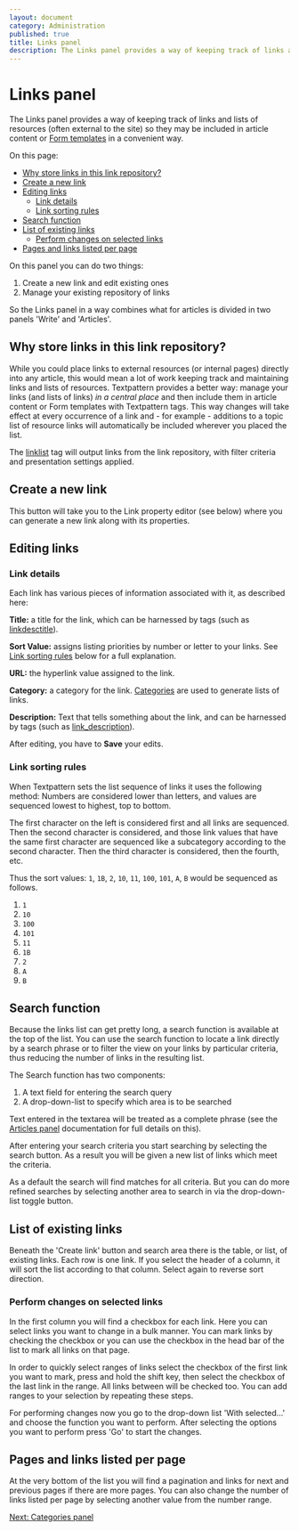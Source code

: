 ```yaml
---
layout: document
category: Administration
published: true
title: Links panel
description: The Links panel provides a way of keeping track of links and lists of external resources.
---
```


# Links panel

The Links panel provides a way of keeping track of links and lists of resources (often external to the site) so they may be included in article content or [Form templates](/themes/form-templates-explained) in a convenient way.

On this page:

* [Why store links in this link repository?](#why-store-links-in-this-link-repository)
* [Create a new link](#create-a-new-link)
* [Editing links](#editing-links)
  * [Link details](#link-details)
  * [Link sorting rules](#link-sorting-rules)
* [Search function](#search-function)
* [List of existing links](#list-of-existing-links)
  * [Perform changes on selected links](#perform-changes-on-selected-links)
* [Pages and links listed per page](#pages-and-links-listed-per-page)

On this panel you can do two things:

1. Create a new link and edit existing ones
2. Manage your existing repository of links

So the Links panel in a way combines what for articles is divided in two panels 'Write' and 'Articles'.

## Why store links in this link repository?

While you could place links to external resources (or internal pages) directly into any article, this would mean a lot of work keeping track and maintaining links and lists of resources. Textpattern provides a better way: manage your links (and lists of links) *in a central place* and then include them in article content or Form templates with Textpattern tags. This way changes will take effect at every occurrence of a link and - for example - additions to a topic list of resource links will automatically be included wherever you placed the list.

The [linklist](/tags/linklist) tag will output links from the link repository, with filter criteria and presentation settings applied.

## Create a new link

This button will take you to the Link property editor (see below) where you can generate a new link along with its properties.

## Editing links

### Link details

Each link has various pieces of information associated with it, as described here:

**Title:** a title for the link, which can be harnessed by tags (such as [linkdesctitle](/tags/linkdesctitle)).

**Sort Value:** assigns listing priorities by number or letter to your links. See [Link sorting rules](#link-sorting-rules) below for a full explanation.

**URL:** the hyperlink value assigned to the link.

**Category:** a category for the link. [Categories](/administration/categories-panel) are used to generate lists of links.

**Description:** Text that tells something about the link, and can be harnessed by tags (such as [link_description](/tags/link_description)).

After editing, you have to **Save** your edits.

### Link sorting rules

When Textpattern sets the list sequence of links it uses the following method: Numbers are considered lower than letters, and values are sequenced lowest to highest, top to bottom.

The first character on the left is considered first and all links are sequenced. Then the second character is considered, and those link values that have the same first character are sequenced like a subcategory according to the second character. Then the third character is considered, then the fourth, etc.

Thus the sort values: `1`, `1B`, `2`, `10`, `11`, `100`, `101`, `A`, `B` would be sequenced as follows.

1. `1`
2. `10`
3. `100`
4. `101`
5. `11`
6. `1B`
7. `2`
8. `A`
9. `B`

## Search function

Because the links list can get pretty long, a search function is available at the top of the list. You can use the search function to locate a link directly by a search phrase or to filter the view on your links by particular criteria, thus reducing the number of links in the resulting list.

The Search function has two components:

1. A text field for entering the search query
2. A drop-down-list to specify which area is to be searched

Text entered in the textarea will be treated as a complete phrase (see the [Articles panel](/administration/articles-panel) documentation for full details on this).

After entering your search criteria you start searching by selecting the search button. As a result you will be given a new list of links which meet the criteria.

As a default the search will find matches for all criteria. But you can do more refined searches by selecting another area to search in via the drop-down-list toggle button.

## List of existing links

Beneath the 'Create link' button and search area there is the table, or list, of existing links. Each row is one link. If you select the header of a column, it will sort the list according to that column. Select again to reverse sort direction.

### Perform changes on selected links

In the first column you will find a checkbox for each link. Here you can select links you want to change in a bulk manner. You can mark links by checking the checkbox or you can use the checkbox in the head bar of the list to mark all links on that page.

In order to quickly select ranges of links select the checkbox of the first link you want to mark, press and hold the shift key, then select the checkbox of the last link in the range. All links between will be checked too. You can add ranges to your selection by repeating these steps.

For performing changes now you go to the drop-down list 'With selected…' and choose the function you want to perform. After selecting the options you want to perform press 'Go' to start the changes.

## Pages and links listed per page

At the very bottom of the list you will find a pagination and links for next and previous pages if there are more pages. You can also change the number of links listed per page by selecting another value from the number range.

[Next: Categories panel](/administration/categories-panel)
